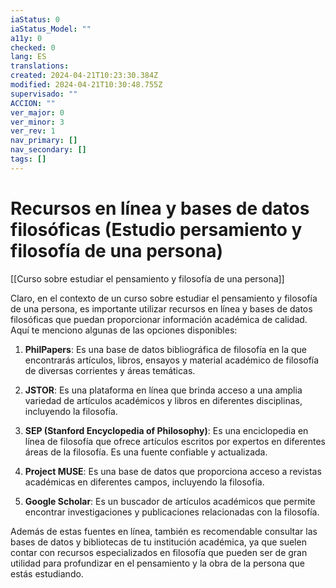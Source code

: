 ```yaml
---
iaStatus: 0
iaStatus_Model: ""
a11y: 0
checked: 0
lang: ES
translations: 
created: 2024-04-21T10:23:30.384Z
modified: 2024-04-21T10:30:48.755Z
supervisado: ""
ACCION: ""
ver_major: 0
ver_minor: 3
ver_rev: 1
nav_primary: []
nav_secondary: []
tags: []
---
```

# Recursos en línea y bases de datos filosóficas (Estudio persamiento y filosofía de una persona)

[[Curso sobre estudiar el pensamiento y filosofía de una persona]]

Claro, en el contexto de un curso sobre estudiar el pensamiento y filosofía de una persona, es importante utilizar recursos en línea y bases de datos filosóficas que puedan proporcionar información académica de calidad. Aquí te menciono algunas de las opciones disponibles:

1. **PhilPapers**: Es una base de datos bibliográfica de filosofía en la que encontrarás artículos, libros, ensayos y material académico de filosofía de diversas corrientes y áreas temáticas.

2. **JSTOR**: Es una plataforma en línea que brinda acceso a una amplia variedad de artículos académicos y libros en diferentes disciplinas, incluyendo la filosofía.

3. **SEP (Stanford Encyclopedia of Philosophy)**: Es una enciclopedia en línea de filosofía que ofrece artículos escritos por expertos en diferentes áreas de la filosofía. Es una fuente confiable y actualizada.

4. **Project MUSE**: Es una base de datos que proporciona acceso a revistas académicas en diferentes campos, incluyendo la filosofía.

5. **Google Scholar**: Es un buscador de artículos académicos que permite encontrar investigaciones y publicaciones relacionadas con la filosofía.

Además de estas fuentes en línea, también es recomendable consultar las bases de datos y bibliotecas de tu institución académica, ya que suelen contar con recursos especializados en filosofía que pueden ser de gran utilidad para profundizar en el pensamiento y la obra de la persona que estás estudiando.

